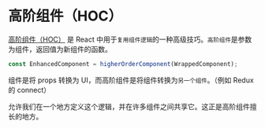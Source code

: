 # 高阶组件（HOC）

[高阶组件（HOC）](https://zh-hans.reactjs.org/docs/higher-order-components.html) 是 React 中用于`复用组件逻辑`的一种高级技巧。`高阶组件`是参数为组件，返回值为新组件的函数。

```javascript
const EnhancedComponent = higherOrderComponent(WrappedComponent);
```

组件是将 props 转换为 UI，而高阶组件是将组件转换为`另一个组件`。（例如 Redux 的 connect）

允许我们在一个地方定义这个逻辑，并在许多组件之间共享它。这正是高阶组件擅长的地方。
